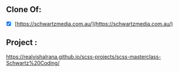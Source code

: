 ## Clone Of:

- [x] [https://schwartzmedia.com.au/](https://schwartzmedia.com.au/)

## Project :

https://realvishalrana.github.io/scss-projects/scss-masterclass-Schwartz%20Coding/